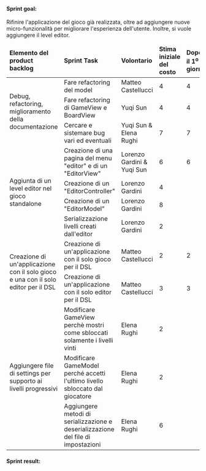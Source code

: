 #### Sprint goal:
Rifinire l'applicazione del gioco già realizzata, oltre ad aggiungere nuove micro-funzionalità per migliorare l'esperienza dell'utente. Inoltre, si vuole aggiungere il level editor.

<table>
    <thead>
        <td><b>Elemento del product backlog</b></td>
        <td><b>Sprint Task</b></td>
        <td><b>Volontario</b></td>
        <td><b>Stima iniziale del costo</b></td>
        <td><b>Dopo il 1<sup>o</sup> giorno</b></td>
        <td><b>Dopo il 2<sup>o</sup> giorno</b></td>
        <td><b>Dopo il 3<sup>o</sup> giorno</b></td>
        <td><b>Dopo il 4<sup>o</sup> giorno</b></td>
        <td><b>Dopo il 5<sup>o</sup> giorno</b></td>
        <td><b>Dopo il 6<sup>o</sup> giorno</b></td>
        <td><b>Dopo il 7<sup>o</sup> giorno</b></td>
    </thead>
    <tbody>
        <tr>
            <td rowspan="3">Debug, refactoring, miglioramento della documentazione</td>
            <td>Fare refactoring del model</td>
            <td>Matteo Castellucci</td>
            <td>4</td>
            <td>4</td>
            <td>4</td>
            <td>4</td>
            <td>4</td>
            <td>2</td>
            <td>1</td>
            <td>0</td>
        </tr>
        <tr>
            <td>Fare refactoring di GameView e BoardView</td>
            <td>Yuqi Sun</td>
            <td>4</td>
            <td>4</td>
            <td>4</td>
            <td>3</td>
            <td>3</td>
            <td>3</td>
            <td>0</td>
            <td>0</td>
        </tr>
        <tr>
            <td>Cercare e sistemare bug vari ed eventuali</td>
            <td>Yuqi Sun & Elena Rughi</td>
            <td>7</td>
            <td>7</td>
            <td>6</td>
            <td>6</td>
            <td>5</td>
            <td></td>
            <td></td>
            <td></td>
        </tr>
        <tr>
            <td rowspan="4">Aggiunta di un level editor nel gioco standalone</td>
            <td>Creazione di una pagina del menu "editor" e di un "EditorView"</td>
            <td>Lorenzo Gardini & Yuqi Sun</td>
            <td>6</td>
            <td>6</td>
            <td>6</td>
            <td>4</td>
            <td>4</td>
            <td>3</td>
            <td>0</td>
            <td>0</td>
        </tr>
        <tr>
            <td>Creazione di un "EditorController"</td>
            <td>Lorenzo Gardini</td>
            <td>4</td>
            <td></td>
            <td></td>
            <td></td>
            <td></td>
            <td></td>
            <td></td>
            <td></td>
        </tr>
        <tr>
            <td>Creazione di un "EditorModel"</td>
            <td>Lorenzo Gardini</td>
            <td>8</td>
            <td></td>
            <td></td>
            <td></td>
            <td></td>
            <td></td>
            <td></td>
            <td></td>
        </tr>
        <tr>
            <td>Serializzazione livelli creati dall'editor</td>
            <td>Lorenzo Gardini</td>
            <td>2</td>
            <td></td>
            <td></td>
            <td></td>
            <td></td>
            <td></td>
            <td></td>
            <td></td>
        </tr>
        <tr>
            <td rowspan="2">Creazione di un'applicazione con il solo gioco e una con il solo editor per il DSL</td>
            <td>Creazione di un'applicazione con il solo gioco per il DSL</td>
            <td>Matteo Castellucci</td>
            <td>2</td>
            <td>2</td>
            <td>1</td>
            <td>0</td>
            <td>0</td>
            <td>0</td>
            <td>0</td>
            <td>0</td>
        </tr>
        <tr>
            <td>Creazione di un'applicazione con il solo editor per il DSL</td>
            <td>Matteo Castellucci</td>
            <td>3</td>
            <td>3</td>
            <td>3</td>
            <td>3</td>
            <td>3</td>
            <td>3</td>
            <td>3</td>
            <td>0</td>
        </tr>
        <tr>
            <td rowspan="3">Aggiungere file di settings per supporto ai livelli progressivi</td>
            <td>Modificare GameView perchè mostri come sbloccati solamente i livelli vinti</td>
            <td>Elena Rughi</td>
            <td>2</td>
            <td></td>
            <td></td>
            <td></td>
            <td></td>
            <td></td>
            <td></td>
            <td></td>
        </tr>
        <tr>
            <td>Modificare GameModel perché accetti l'ultimo livello sbloccato dal giocatore</td>
            <td>Elena Rughi</td>
            <td>2</td>
            <td></td>
            <td></td>
            <td></td>
            <td></td>
            <td></td>
            <td></td>
            <td></td>
        </tr>
        <tr>
            <td>Aggiungere metodi di serializzazione e deserializzazione del file di impostazioni</td>
            <td>Elena Rughi</td>
            <td>6</td>
            <td></td>
            <td></td>
            <td></td>
            <td></td>
            <td></td>
            <td></td>
            <td></td>
        </tr>
    </tbody>
</table>

#### Sprint result:
